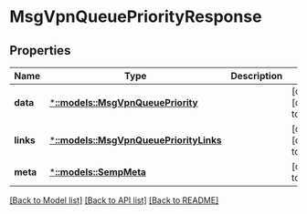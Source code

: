 # MsgVpnQueuePriorityResponse

## Properties
Name | Type | Description | Notes
------------ | ------------- | ------------- | -------------
**data** | [***::models::MsgVpnQueuePriority**](MsgVpnQueuePriority.md) |  | [optional] [default to null]
**links** | [***::models::MsgVpnQueuePriorityLinks**](MsgVpnQueuePriorityLinks.md) |  | [optional] [default to null]
**meta** | [***::models::SempMeta**](SempMeta.md) |  | [default to null]

[[Back to Model list]](../README.md#documentation-for-models) [[Back to API list]](../README.md#documentation-for-api-endpoints) [[Back to README]](../README.md)



